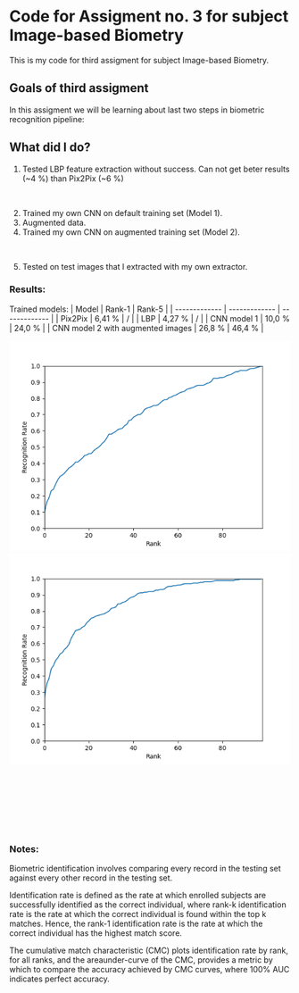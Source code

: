 # Code for Assigment no. 3 for subject Image-based Biometry

This is my code for third assigment for subject Image-based Biometry.

## Goals of third assigment
In this assigment we will be learning about last two steps in biometric recognition pipeline:


## What did I do?
1. Tested LBP feature extraction without success. Can not get beter results (~4 %)  than Pix2Pix (~6 %) 
<br />

2. Trained my own CNN on default training set (Model 1).
3. Augmented data.
4. Trained my own CNN on augmented training set (Model 2).
<br />

5. Tested on test images that I extracted with my own extractor.

### Results:
Trained models:
| Model  | Rank-1 | Rank-5 |
| ------------- | ------------- | ------------- |
| Pix2Pix | 6,41 % | / |
| LBP | 4,27 % | / |
| CNN model 1 | 10,0 % | 24,0 % |
| CNN model 2 with augmented images | 26,8 % | 46,4 % |


![alt text](https://github.com/Kami0n/SB-Assigment-3/blob/main/results/model_1_CMC.png?raw=true)
![alt text](https://github.com/Kami0n/SB-Assigment-3/blob/main/results/model_2_augmented_CMC.png?raw=true)




<br /><br /><br /><br /><br /><br />

### Notes:
Biometric identification involves comparing every record in the testing set against every other record in the testing set.

Identification rate is defined as the rate at which enrolled subjects are successfully identified as the correct individual,
where rank-k identification rate is the rate at which the correct individual is found within the top k matches.
Hence, the rank-1 identification rate is the rate at which the correct individual has the highest match score.

The cumulative match characteristic (CMC) plots identification rate by rank, for all ranks, and the areaunder-curve of the CMC, provides a metric by which to compare the accuracy achieved by CMC curves, where 100% AUC indicates perfect accuracy.